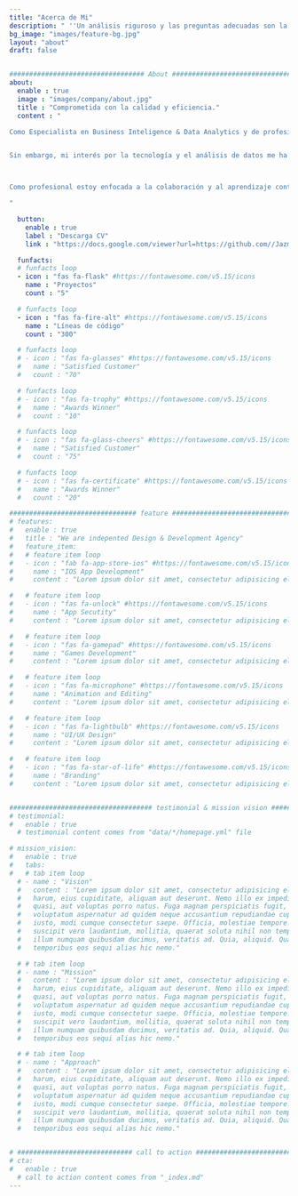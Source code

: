 ```yaml
---
title: "Acerca de Mi"
description: " ''Un análisis riguroso y las preguntas adecuadas son la clave para un resultado exitoso'' "
bg_image: "images/feature-bg.jpg"
layout: "about"
draft: false


################################## About #####################################
about:
  enable : true
  image : "images/company/about.jpg"
  title : "Comprometida con la calidad y eficiencia."
  content : "

Como Especialista en Business Inteligence & Data Analytics y de profesión Contador Público, con más de 13 años de experiencia en Análisis Administrativo y Contable, he trabajado en proyectos de élite en empresas reconocidas como Deloitte y KPMG. Durante mi carrera, he contribuido en la automatización de procesos contables y fiscales, incluyendo la liquidación de impuestos y el pago de impuestos, y he brindado apoyo en auditorías internas y externas, así como en requerimientos de entidades Tributarias.


Sin embargo, mi interés por la tecnología y el análisis de datos me ha llevado a ampliar mis conocimientos en herramientas como Python, Power BI y SQL, con el objetivo de crear modelos y reportes de valor para la toma de decisiones. Estoy en busca de proyectos que me permitan aplicar mis habilidades en la implementación de soluciones tecnológicas, el análisis de impacto en la organización y procesos basados en la ciencia de datos.



Como profesional estoy enfocada a la colaboración y al aprendizaje continuo. A lo largo de mi experiencia, he desarrollado un pensamiento crítico y habilidades de autogestión, combinando mi creatividad y capacidad resolutiva para lograr objetivos y cumplir con los compromisos asumidos en cualquier proyecto que tenga en mis manos.

"

  button:
    enable : true
    label : "Descarga CV"
    link : "https://docs.google.com/viewer?url=https://github.com//JazminPineda/CV/raw/71874f9bd436065b4235e55bccc28f25ecfb26ca/Jazmin%20Pineda.pdf"

  funfacts:
  # funfacts loop
  - icon : "fas fa-flask" #https://fontawesome.com/v5.15/icons
    name : "Proyectos"
    count : "5"

  # funfacts loop
  - icon : "fas fa-fire-alt" #https://fontawesome.com/v5.15/icons
    name : "Líneas de código"
    count : "300"

  # funfacts loop
  # - icon : "fas fa-glasses" #https://fontawesome.com/v5.15/icons
  #   name : "Satisfied Customer"
  #   count : "70"

  # funfacts loop
  # - icon : "fas fa-trophy" #https://fontawesome.com/v5.15/icons
  #   name : "Awards Winner"
  #   count : "10"

  # funfacts loop
  # - icon : "fas fa-glass-cheers" #https://fontawesome.com/v5.15/icons
  #   name : "Satisfied Customer"
  #   count : "75"

  # funfacts loop
  # - icon : "fas fa-certificate" #https://fontawesome.com/v5.15/icons
  #   name : "Awards Winner"
  #   count : "20"

################################ feature #####################################
# features:
#   enable : true
#   title : "We are indepented Design & Development Agency"
#   feature_item:
#   # feature item loop
#   - icon : "fab fa-app-store-ios" #https://fontawesome.com/v5.15/icons
#     name : "IOS App Development"
#     content : "Lorem ipsum dolor sit amet, consectetur adipisicing elit, sed do eiusmod tempor incididunt ut"

#   # feature item loop
#   - icon : "fas fa-unlock" #https://fontawesome.com/v5.15/icons
#     name : "App Secutity"
#     content : "Lorem ipsum dolor sit amet, consectetur adipisicing elit, sed do eiusmod tempor incididunt ut"

#   # feature item loop
#   - icon : "fas fa-gamepad" #https://fontawesome.com/v5.15/icons
#     name : "Games Development"
#     content : "Lorem ipsum dolor sit amet, consectetur adipisicing elit, sed do eiusmod tempor incididunt ut"

#   # feature item loop
#   - icon : "fas fa-microphone" #https://fontawesome.com/v5.15/icons
#     name : "Animation and Editing"
#     content : "Lorem ipsum dolor sit amet, consectetur adipisicing elit, sed do eiusmod tempor incididunt ut"

#   # feature item loop
#   - icon : "fas fa-lightbulb" #https://fontawesome.com/v5.15/icons
#     name : "UI/UX Design"
#     content : "Lorem ipsum dolor sit amet, consectetur adipisicing elit, sed do eiusmod tempor incididunt ut"

#   # feature item loop
#   - icon : "fas fa-star-of-life" #https://fontawesome.com/v5.15/icons
#     name : "Branding"
#     content : "Lorem ipsum dolor sit amet, consectetur adipisicing elit, sed do eiusmod tempor incididunt ut"


#################################### testimonial & mission vision #######################################
# testimonial:
#   enable : true
  # testimonial content comes from "data/*/homepage.yml" file

# mission_vision:
#   enable : true
#   tabs:
#   # tab item loop
  # - name : "Vision"
  #   content : "Lorem ipsum dolor sit amet, consectetur adipisicing elit. Inventore nobis ducimus facere repellat
  #   harum, eius cupiditate, aliquam aut deserunt. Nemo illo ex impedit autem quod nobis architecto, velit
  #   quasi, aut voluptas porro natus. Fuga magnam perspiciatis fugit, placeat possimus officia non ducimus
  #   voluptatum aspernatur ad quidem neque accusantium repudiandae cupiditate nobis corporis, cum facere
  #   iusto, modi cumque consectetur saepe. Officia, molestiae tempore! Consequatur ipsa consequuntur saepe
  #   suscipit vero laudantium, mollitia, quaerat soluta nihil non tempore, quos dignissimos quasi ab officiis
  #   illum numquam quibusdam ducimus, veritatis ad. Quia, aliquid. Quaerat quos ducimus ipsam amet minus
  #   temporibus eos sequi alias hic nemo."

  # # tab item loop
  # - name : "Mission"
  #   content : "Lorem ipsum dolor sit amet, consectetur adipisicing elit. Inventore nobis ducimus facere repellat
  #   harum, eius cupiditate, aliquam aut deserunt. Nemo illo ex impedit autem quod nobis architecto, velit
  #   quasi, aut voluptas porro natus. Fuga magnam perspiciatis fugit, placeat possimus officia non ducimus
  #   voluptatum aspernatur ad quidem neque accusantium repudiandae cupiditate nobis corporis, cum facere
  #   iusto, modi cumque consectetur saepe. Officia, molestiae tempore! Consequatur ipsa consequuntur saepe
  #   suscipit vero laudantium, mollitia, quaerat soluta nihil non tempore, quos dignissimos quasi ab officiis
  #   illum numquam quibusdam ducimus, veritatis ad. Quia, aliquid. Quaerat quos ducimus ipsam amet minus
  #   temporibus eos sequi alias hic nemo."

  # # tab item loop
  # - name : "Approach"
  #   content : "Lorem ipsum dolor sit amet, consectetur adipisicing elit. Inventore nobis ducimus facere repellat
  #   harum, eius cupiditate, aliquam aut deserunt. Nemo illo ex impedit autem quod nobis architecto, velit
  #   quasi, aut voluptas porro natus. Fuga magnam perspiciatis fugit, placeat possimus officia non ducimus
  #   voluptatum aspernatur ad quidem neque accusantium repudiandae cupiditate nobis corporis, cum facere
  #   iusto, modi cumque consectetur saepe. Officia, molestiae tempore! Consequatur ipsa consequuntur saepe
  #   suscipit vero laudantium, mollitia, quaerat soluta nihil non tempore, quos dignissimos quasi ab officiis
  #   illum numquam quibusdam ducimus, veritatis ad. Quia, aliquid. Quaerat quos ducimus ipsam amet minus
  #   temporibus eos sequi alias hic nemo."


# ############################# call to action #################################
# cta:
#   enable : true
  # call to action content comes from "_index.md"
---
```

